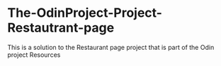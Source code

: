 # The-OdinProject-Project-Restautrant-page

This is a solution to the Restaurant page project that is part of the Odin project Resources
